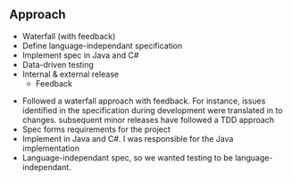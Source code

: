 ## Approach
* Waterfall (with feedback)
* Define language-independant specification
* Implement spec in Java and C#
* Data-driven testing
* Internal & external release
	* Feedback

<aside class="notes">
<ul>
	<li>Followed a waterfall approach with feedback. For instance, issues identified in the specification during development were translated in to changes. subsequent minor releases have followed a TDD approach</li>
	<li>Spec forms requirements for the project</li>
	<li>Implement in Java and C#. I was responsible for the Java implementation</li>
	<li>Language-independant spec, so we wanted testing to be language-independant.</li>
</ul>
</aside>